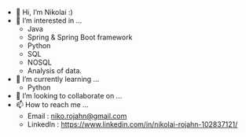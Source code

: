 - 👋 Hi, I’m Nikolai :)
- 👀 I’m interested in ... 
  -  Java
  -  Spring & Spring Boot framework
  -  Python 
  -  SQL
  -  NOSQL
  -  Analysis of data.
- 🌱 I’m currently learning ... 
  -   Python
- 💞️ I’m looking to collaborate on ...
- 📫 How to reach me ...
  -  Email : niko.rojahn@gmail.com 
  -  LinkedIn : https://www.linkedin.com/in/nikolai-rojahn-102837121/

<!---
projahn/projahn is a ✨ special ✨ repository because its `README.md` (this file) appears on your GitHub profile.
You can click the Preview link to take a look at your changes.
--->
